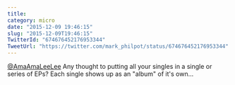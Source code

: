 ```yaml
---
title: 
category: micro
date: "2015-12-09 19:46:15"
slug: "2015-12-09T19:46:15"
TwitterId: "674676452176953344"
TweetUrl: "https://twitter.com/mark_philpot/status/674676452176953344"
---
```


[@AmaAmaLeeLee](https://twitter.com/AmaAmaLeeLee) Any thought to putting all
your singles in a single or series of EPs? Each single shows up as an "album" of
it's own...
